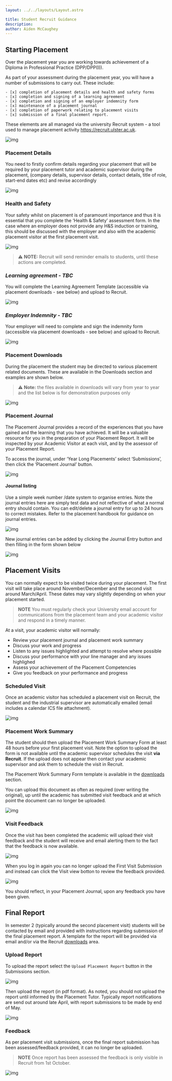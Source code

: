 ```yaml
---
layout: ../../layouts/Layout.astro

title: Student Recruit Guidance
description: 
author: Aiden McCaughey
---
```


## Starting Placement

Over the placement year you are working towards achievement of a Diploma in Professional Practice (DPP/DPP(I)).

As part of your assessment during the placement year, you will have a number of submissions to carry out. These include:

    - [x] completion of placement details and health and safety forms
    - [x] completion and signing of a learning agreement
    - [x] completion and signing of an employer indemnity form
    - [x] maintenance of a placement journal
    - [x] completion of paperwork relating to placement visits
    - [x] submission of a final placement report.

These elements are all managed via the university Recruit system - a tool used to manage placement activity <https://recruit.ulster.ac.uk>.

![img](/recruit/student/1-login.png)

### Placement Details

You need to firstly confirm details regarding your placement that will be required by your placement tutor and academic supervisor during the placement, (company details, supervisor details, contact details, title of role, start-end dates etc) and revise accordingly

![img](/recruit/student/2-details.png)

### Health and Safety

Your safety whilst on placement is of paramount importance and thus it is essential that you complete the ‘Health & Safety’ assessment form. In the case where an employer does not provide any H&S induction or training, this should be discussed with the employer and also with the academic placement visitor at the first placement visit.

![img](/recruit/student/2-hs.png)

>⚠️  **NOTE:** Recruit will send reminder emails to students, until these actions are completed.

### *Learning agreement - TBC*

You will complete the Learning Agreement Template (accessible via placement downloads - see below) and upload to Recruit.

![img]()

### *Employer Indemnity - TBC*

Your employer will need to complete and sign the indemnity form (accessible via placement downloads - see below) and upload to Recruit.

![img]()

### Placement Downloads

During the placement the student may be directed to various placement related documents. These are available in the Downloads section and examples are shown below.

>⚠️ **Note:** the files available in downloads will vary from year to year and the list below is for demonstration purposes only

![img](/recruit/student/3-downloads.png)

### Placement Journal

The Placement Journal provides a record of the experiences that you have gained and the learning that you have achieved.  It will be a valuable resource for you in the preparation of your Placement Report. It will be inspected by your Academic Visitor at each visit, and by the assessor of your Placement Report.

To access the journal, under ‘Year Long Placements’ select ‘Submissions’, then click the ‘Placement Journal’ button.

![img](/recruit/student/4-journal-1.png)

#### Journal listing

Use a simple week number /date system to organise entries. Note the journal entries here are simply test data and not reflective of what a normal entry should contain. You can edit/delete a journal entry for up to 24 hours to correct mistakes. Refer to the placement handbook for guidance on journal entries.

![img](/recruit/student/4-journal-2.png)

New journal entries can be added by clicking the Journal Entry button and then filling in the form shown below

![img](/recruit/student/4-journal-3.png)

## Placement Visits

You can normally expect to be visited twice during your placement. The first visit will take place around November/December and the second visit around March/April. These dates may vary slightly depending on when your placement started.

> **NOTE** You must regularly check your University email account for communications from the placement team and your academic visitor and respond in a timely manner.

At a visit, your academic visitor will normally:

- Review your placement journal and placement work summary
- Discuss your work and progress
- Listen to any issues highlighted and attempt to resolve where possible
- Discuss your performance with your line manager and any issues highlighed
- Assess your achievement of the Placement Competencies
- Give you feedback on your performance and progress

### Scheduled Visit

Once an academic visitor has scheduled a placement visit on Recruit, the student and the industrial supervisor are automatically emailed (email includes a calendar ICS file attachment).

![img](/recruit/student/5-visit-1.png)

### Placement Work Summary

The student should then upload the Placement Work Summary Form at least 48 hours before your first placement visit. Note the option to upload the form is not available until the academic supervisor schedules the visit **via Recruit**. If the upload does not appear then contact your academic supervisor and ask them to schedule the visit in Recruit.

The Placement Work Summary Form template is available in the [downloads](/6-student-guidance/#placement-downloads) section.

You can upload this document as often as required (over writing the original), up until the academic has submitted visit feedback and at which point the document can no longer be uploaded.

![img](/recruit/student/5-visit-2.png)

### Visit Feedback

Once the visit has been completed the academic will upload their visit feedback and the student will receive and email alerting them to the fact that the feedback is now available.

![img](/recruit/student/5-visit-3.png)

When you log in again you can no longer upload the First Visit Submission and instead can click the Visit view botton to review the feedback provided.

![img](/recruit/student/5-visit-4.png)

You should reflect, in your Placement Journal, upon any feedback you have been given.

## Final Report

In semester 2 (typically around the second placement visit) students will be contacted by email and provided with instructions regarding submission of the final placement report. A template for the report will be provided via email and/or via the Recruit [downloads](/6-student-guidance/#placement-downloads) area.

### Upload Report

 To upload the report select the `Upload Placement Report` button in the Submissions section.

![img](/recruit/student/6-report-1.png)

Then upload the report (in pdf format). As noted, you should not upload the report until informed by the Placement Tutor. Typically report notifications are send out around late April, with report submissions to be made by end of May.

![img](/recruit/student/6-report-2.png)

### Feedback

As per placement visit submissions, once the final report submission has been assessed/feedback provided, it can no longer be uploaded.

> **NOTE** Once report has been assessed the feedback is only visible in Recruit from 1st October.

![img](/recruit/student/7-feedback.png)
